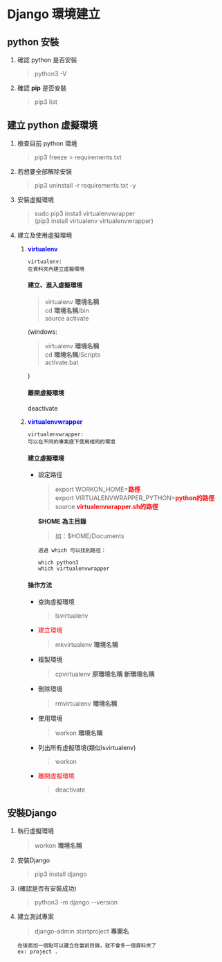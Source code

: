 # Django 環境建立
## python 安裝
1. 確認 python 是否安裝  
    >python3 -V  
2. 確認 **pip** 是否安裝  
    >pip3 list  

## 建立 python 虛擬環境
1. 檢查目前 python 環境
    > pip3 freeze > requirements.txt
2. 若想要全部解除安裝
    > pip3 uninstall -r requirements.txt -y
3. 安裝虛擬環境  
    >sudo pip3 install virtualenvwrapper  
    (pip3 install virtualenv virtualenvwrapper)  
4. 建立及使用虛擬環境    
    1. <font color=blue>**virtualenv**</font>
        ```
        virtualenv:
        在資料夾內建立虛擬環境
        ```
        #### 建立、進入虛擬環境
        > virtualenv **環境名稱**  
        cd **環境名稱**/bin  
        source activate  

        (windows:
        >virtualenv **環境名稱**  
        cd **環境名稱**/Scripts  
        activate.bat  
        
        )

        #### 離開虛擬環境
        deactivate

    2. <font color=blue>**virtualenvwrapper**</font>
        ```
        virtualenvwrapper:
        可以在不同的專案底下使用相同的環境
        ```

        #### 建立虛擬環境
        * 設定路徑  
            >export WORKON_HOME=<font color=#FF0000>**路徑**</font>  
            export VIRTUALENVWRAPPER_PYTHON=<font color=red>**python的路徑**</font>  
            source <font color=red>**virtualenvwrapper.sh的路徑**</font>

            **$HOME 為主目錄**
            > 如：$HOME/Documents

            ```
            透過 which 可以找到路徑：
            
            which python3
            which virtualenvwrapper

            ```

        #### 操作方法  
        * 查詢虛擬環境  
            >lsvirtualenv
        * <font color=red>建立環境</font>  
            >mkvirtualenv **環境名稱**
        * 複製環境  
            >cpvirtualenv **原環境名稱** **新環境名稱**
        * 刪除環境  
            >rmvirtualenv **環境名稱**
        * 使用環境  
            >workon **環境名稱**
        * 列出所有虛擬環境(類似lsvirtualenv)
            >workon
        * <font color=red>離開虛擬環境</font>
            >deactivate

## 安裝Django
1. 執行虛擬環境
    >workon **環境名稱**
2. 安裝Django
    >pip3 install django
3. (確認是否有安裝成功)
    >python3 -m django --version
4. 建立測試專案
    >django-admin startproject **專案名**
    ```
    在後面加一個點可以建立在當前目錄，就不會多一個資料夾了
    ex: project .
    ```
